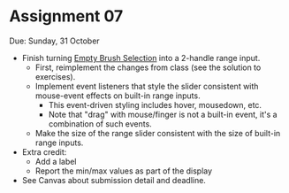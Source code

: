 
# Assignment 07

Due: Sunday, 31 October

* Finish turning [Empty Brush Selection](https://observablehq.com/@d3/empty-brush-selection) into a 2-handle range input.
  * First, reimplement the changes from class (see the solution to exercises).
  * Implement event listeners that style the slider consistent with mouse-event effects on built-in range inputs.
    * This event-driven styling includes hover, mousedown, etc. 
    * Note that "drag" with mouse/finger is not a built-in event, it's a combination of such events.
  * Make the size of the range slider consistent with the size of built-in range inputs.
* Extra credit:
  * Add a label
  * Report the min/max values as part of the display
* See Canvas about submission detail and deadline.
